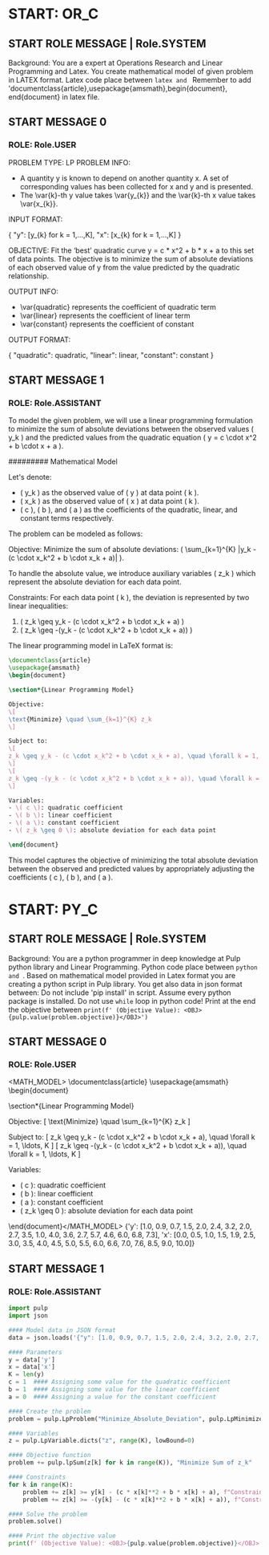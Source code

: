 # START: OR_C 
## START ROLE MESSAGE | Role.SYSTEM 
Background: You are a expert at Operations Research and Linear Programming and Latex. You create mathematical model of given problem in LATEX format. Latex code place between ```latex and ``` Remember to add 'documentclass{article},usepackage{amsmath},begin{document}, end{document} in latex file. 
## START MESSAGE 0 
### ROLE: Role.USER
<DESCRIPTION>
PROBLEM TYPE: LP
PROBLEM INFO:

- A quantity y is known to depend on another quantity x. A set of corresponding values has been collected for x and y and is presented.
- The \var{k}-th y value takes \var{y_{k}} and the \var{k}-th x value takes \var{x_{k}}.

INPUT FORMAT:

{
    "y": [y_{k} for k = 1,...,K],
    "x": [x_{k} for k = 1,...,K]
}


OBJECTIVE: Fit the ‘best’ quadratic curve y = c * x^2 + b * x + a to this set of data points. The objective is to minimize the sum of absolute deviations of each observed value of y from the value predicted by the quadratic relationship.

OUTPUT INFO:

- \var{quadratic} represents the coefficient of quadratic term
- \var{linear} represents the coefficient of linear term
- \var{constant} represents the coefficient of constant

OUTPUT FORMAT:

{
    "quadratic": quadratic,
    "linear": linear,
    "constant": constant
}
</DESCRIPTION>


## START MESSAGE 1 
### ROLE: Role.ASSISTANT
To model the given problem, we will use a linear programming formulation to minimize the sum of absolute deviations between the observed values \( y_k \) and the predicted values from the quadratic equation \( y = c \cdot x^2 + b \cdot x + a \).

######### Mathematical Model

Let's denote:
- \( y_k \) as the observed value of \( y \) at data point \( k \).
- \( x_k \) as the observed value of \( x \) at data point \( k \).
- \( c \), \( b \), and \( a \) as the coefficients of the quadratic, linear, and constant terms respectively.

The problem can be modeled as follows:

Objective:
Minimize the sum of absolute deviations: \( \sum_{k=1}^{K} |y_k - (c \cdot x_k^2 + b \cdot x_k + a)| \).

To handle the absolute value, we introduce auxiliary variables \( z_k \) which represent the absolute deviation for each data point.

Constraints:
For each data point \( k \), the deviation is represented by two linear inequalities:
1. \( z_k \geq y_k - (c \cdot x_k^2 + b \cdot x_k + a) \)
2. \( z_k \geq -(y_k - (c \cdot x_k^2 + b \cdot x_k + a)) \)

The linear programming model in LaTeX format is:

```latex
\documentclass{article}
\usepackage{amsmath}
\begin{document}

\section*{Linear Programming Model}

Objective:
\[
\text{Minimize} \quad \sum_{k=1}^{K} z_k
\]

Subject to:
\[
z_k \geq y_k - (c \cdot x_k^2 + b \cdot x_k + a), \quad \forall k = 1, \ldots, K
\]
\[
z_k \geq -(y_k - (c \cdot x_k^2 + b \cdot x_k + a)), \quad \forall k = 1, \ldots, K
\]

Variables:
- \( c \): quadratic coefficient
- \( b \): linear coefficient
- \( a \): constant coefficient
- \( z_k \geq 0 \): absolute deviation for each data point

\end{document}
```

This model captures the objective of minimizing the total absolute deviation between the observed and predicted values by appropriately adjusting the coefficients \( c \), \( b \), and \( a \).

# START: PY_C 
## START ROLE MESSAGE | Role.SYSTEM 
Background: You are a python programmer in deep knowledge at Pulp python library and Linear Programming. Python code place between ```python and ```. Based on mathematical model provided in Latex format you are creating a python script in Pulp library. You get also data in json format between: <DATA></DATA> Do not include 'pip install' in script. Assume every python package is installed. Do not use `while` loop in python code! Print at the end the objective between <OBJ></OBJ> `print(f' (Objective Value): <OBJ>{pulp.value(problem.objective)}</OBJ>')` 
## START MESSAGE 0 
### ROLE: Role.USER
<MATH_MODEL>
\documentclass{article}
\usepackage{amsmath}
\begin{document}

\section*{Linear Programming Model}

Objective:
\[
\text{Minimize} \quad \sum_{k=1}^{K} z_k
\]

Subject to:
\[
z_k \geq y_k - (c \cdot x_k^2 + b \cdot x_k + a), \quad \forall k = 1, \ldots, K
\]
\[
z_k \geq -(y_k - (c \cdot x_k^2 + b \cdot x_k + a)), \quad \forall k = 1, \ldots, K
\]

Variables:
- \( c \): quadratic coefficient
- \( b \): linear coefficient
- \( a \): constant coefficient
- \( z_k \geq 0 \): absolute deviation for each data point

\end{document}</MATH_MODEL>
<DATA>
{'y': [1.0, 0.9, 0.7, 1.5, 2.0, 2.4, 3.2, 2.0, 2.7, 3.5, 1.0, 4.0, 3.6, 2.7, 5.7, 4.6, 6.0, 6.8, 7.3], 'x': [0.0, 0.5, 1.0, 1.5, 1.9, 2.5, 3.0, 3.5, 4.0, 4.5, 5.0, 5.5, 6.0, 6.6, 7.0, 7.6, 8.5, 9.0, 10.0]}</DATA>


## START MESSAGE 1 
### ROLE: Role.ASSISTANT
```python
import pulp
import json

#### Model data in JSON format
data = json.loads('{"y": [1.0, 0.9, 0.7, 1.5, 2.0, 2.4, 3.2, 2.0, 2.7, 3.5, 1.0, 4.0, 3.6, 2.7, 5.7, 4.6, 6.0, 6.8, 7.3], "x": [0.0, 0.5, 1.0, 1.5, 1.9, 2.5, 3.0, 3.5, 4.0, 4.5, 5.0, 5.5, 6.0, 6.6, 7.0, 7.6, 8.5, 9.0, 10.0]}')

#### Parameters
y = data['y']
x = data['x']
K = len(y)
c = 1  #### Assigning some value for the quadratic coefficient
b = 1  #### Assigning some value for the linear coefficient
a = 0  #### Assigning a value for the constant coefficient

#### Create the problem
problem = pulp.LpProblem("Minimize_Absolute_Deviation", pulp.LpMinimize)

#### Variables
z = pulp.LpVariable.dicts("z", range(K), lowBound=0)

#### Objective function
problem += pulp.lpSum(z[k] for k in range(K)), "Minimize Sum of z_k"

#### Constraints
for k in range(K):
    problem += z[k] >= y[k] - (c * x[k]**2 + b * x[k] + a), f"Constraint_Upper_{k}"
    problem += z[k] >= -(y[k] - (c * x[k]**2 + b * x[k] + a)), f"Constraint_Lower_{k}"

#### Solve the problem
problem.solve()

#### Print the objective value
print(f' (Objective Value): <OBJ>{pulp.value(problem.objective)}</OBJ>')
```


